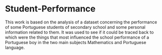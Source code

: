# Student-Performance
This work is based on the analysis of a dataset concerning the performance of some Portuguese students of secondary school and some personal information related to them. It was used to see if it could be traced back to which were the things that most influenced the school performance of a Portuguese boy in the two main subjects Mathematics and Portuguese language.

